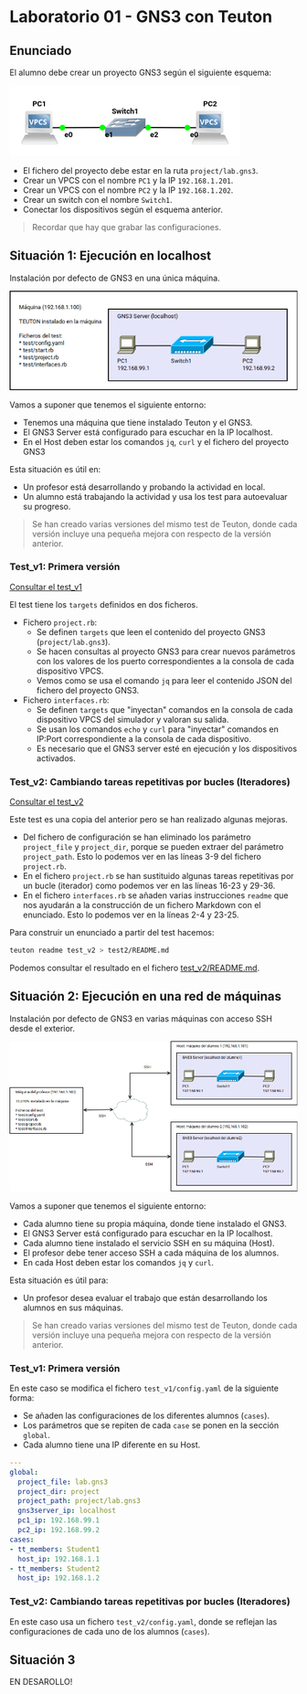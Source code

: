 
# Laboratorio 01 - GNS3 con Teuton

## Enunciado

El alumno debe crear un proyecto GNS3 según el siguiente esquema:

![](images/esquema.png)

* El fichero del proyecto debe estar en la ruta `project/lab.gns3`.
* Crear un VPCS con el nombre `PC1` y la IP `192.168.1.201`.
* Crear un VPCS con el nombre `PC2` y la IP `192.168.1.202`.
* Crear un switch con el nombre `Switch1`.
* Conectar los dispositivos según el esquema anterior.

> Recordar que hay que grabar las configuraciones.

## Situación 1: Ejecución en localhost

Instalación por defecto de GNS3 en una única máquina.

![](images/diagrama1.png)

Vamos a suponer que tenemos el siguiente entorno:
* Tenemos una máquina que tiene instalado Teuton y el GNS3.
* El GNS3 Server está configurado para escuchar en la IP localhost.
* En el Host deben estar los comandos `jq`, `curl` y el fichero del proyecto GNS3

Esta situación es útil en:
* Un profesor está desarrollando y probando la actividad en local.
* Un alumno está trabajando la actividad y usa los test para autoevaluar su progreso.

> Se han creado varias versiones del mismo test de Teuton, donde cada versión incluye una pequeña mejora con respecto de la versión anterior.

### Test_v1: Primera versión

[Consultar el test_v1](test_v1)

El test tiene los `targets` definidos en dos ficheros.

* Fichero `project.rb`:
  * Se definen `targets` que leen el contenido del proyecto GNS3 (`project/lab.gns3`). 
  * Se hacen consultas al proyecto GNS3 para crear nuevos parámetros con los valores de los puerto correspondientes a la consola de cada dispositivo VPCS.
  * Vemos como se usa el comando `jq` para leer el contenido JSON del fichero del proyecto GNS3.
* Fichero `interfaces.rb`:
  * Se definen `targets` que "inyectan" comandos en la consola de cada dispositivo VPCS del simulador y valoran su salida.
  * Se usan los comandos `echo` y `curl` para "inyectar" comandos en IP:Port correspondiente a la consola de cada dispositivo.
  * Es necesario que el GNS3 server esté en ejecución y los dispositivos activados.

### Test_v2: Cambiando tareas repetitivas por bucles (Iteradores)

[Consultar el test_v2](test_v2)

Este test es una copia del anterior pero se han realizado algunas mejoras.

* Del fichero de configuración se han eliminado los parámetro `project_file` y `project_dir`, porque se pueden extraer del parámetro `project_path`. Esto lo podemos ver en las líneas 3-9 del fichero `project.rb`.
* En el fichero `project.rb` se han sustituido algunas tareas repetitivas por un bucle (iterador) como podemos ver en las líneas 16-23 y 29-36.
* En el fichero `interfaces.rb` se añaden varias instrucciones `readme` que nos ayudarán a la construcción de un fichero Markdown con el enunciado. Esto lo podemos ver en la líneas 2-4 y 23-25.

Para construir un enunciado a partir del test hacemos:

```bash
teuton readme test_v2 > test2/README.md
```

Podemos consultar el resultado en el fichero [test_v2/README.md](test2/README.md).

## Situación 2: Ejecución en una red de máquinas

Instalación por defecto de GNS3 en varias máquinas con acceso SSH desde el exterior.

![](images/diagrama2.png)

Vamos a suponer que tenemos el siguiente entorno:
* Cada alumno tiene su propia máquina, donde tiene instalado el GNS3.
* El GNS3 Server está configurado para escuchar en la IP localhost.
* Cada alumno tiene instalado el servicio SSH en su máquina (Host).
* El profesor debe tener acceso SSH a cada máquina de los alumnos.
* En cada Host deben estar los comandos `jq` y `curl`.

Esta situación es útil para:
* Un profesor desea evaluar el trabajo que están desarrollando los alumnos en sus máquinas.

> Se han creado varias versiones del mismo test de Teuton, donde cada versión incluye una pequeña mejora con respecto de la versión anterior.

### Test_v1: Primera versión

En este caso se modifica el fichero `test_v1/config.yaml` de la siguiente forma:
* Se añaden las configuraciones de los diferentes alumnos (`cases`).
* Los parámetros que se repiten de cada `case` se ponen en la sección `global`.
* Cada alumno tiene una IP diferente en su Host.

```yaml
---
global:
  project_file: lab.gns3
  project_dir: project
  project_path: project/lab.gns3
  gns3server_ip: localhost
  pc1_ip: 192.168.99.1
  pc2_ip: 192.168.99.2
cases:
- tt_members: Student1
  host_ip: 192.168.1.1
- tt_members: Student2
  host_ip: 192.168.1.2
```

### Test_v2: Cambiando tareas repetitivas por bucles (Iteradores)

En este caso usa un fichero `test_v2/config.yaml`, donde se reflejan las configuraciones de cada uno de los alumnos (`cases`).

## Situación 3

EN DESAROLLO!
